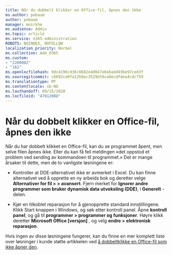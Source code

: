 ```yaml
---
title: Når du dobbelt klikker en Office-fil, åpnes den ikke
ms.author: pebaum
author: pebaum
manager: mnirkhe
ms.audience: Admin
ms.topic: article
ms.service: o365-administration
ROBOTS: NOINDEX, NOFOLLOW
localization_priority: Normal
ms.collection: Adm_O365
ms.custom:
- "2200002"
- "161"
ms.openlocfilehash: 9dc4196cd36c8682e4d047e8abad493be97ced3f
ms.sourcegitcommit: c6692ce0fa1358ec3529e59ca0ecdfdea4cdc759
ms.translationtype: MT
ms.contentlocale: nb-NO
ms.lasthandoff: 09/15/2020
ms.locfileid: "47812088"
---
```

# <a name="double-clicking-an-office-file-fails-to-open-it"></a>Når du dobbelt klikker en Office-fil, åpnes den ikke

Når du har dobbelt klikket en Office-fil, kan du se programmet åpent, men selve filen åpnes ikke. Eller du kan få feil meldingen «det oppstod et problem ved sending av kommandoen til programmet.» Det er mange årsaker til dette, men de to vanligste løsningene er:

- Kontroller at DDE-alternativet ikke er avmerket i Excel. Du kan finne alternativet ved å opprette en ny arbeids bok og deretter velge **Alternativer for fil > > avansert**. Fjern merket for **Ignorer andre programmer som bruker dynamisk data utveksling (DDE)**, i **Generelt** -delen.

- Kjør en tilkoblet reparasjon for å gjenopprette standard innstillingene. Klikk Start knappen i Windows, og søk etter kontroll panel. Åpne **kontroll panel**, og gå til **programmer > programmer og funksjoner**. Høyre klikk deretter **Microsoft Office [versjon]** , og velg **endre > elektronisk reparasjon**.

Hvis ingen av disse løsningene fungerer, kan du finne en mer komplett liste over løsninger i kunde støtte artikkelen ved [å dobbeltklikke en Office-fil som ikke åpner den](https://support.office.com/article/Double-clicking-an-Office-file-fails-to-open-it-1e9c0ad9-34c8-4440-a42e-d30186b29ed6).
